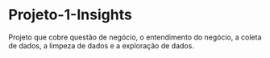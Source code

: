 # Projeto-1-Insights
Projeto que cobre questão de negócio, o entendimento do negócio, a coleta de dados, a limpeza de dados e a exploração de dados.
